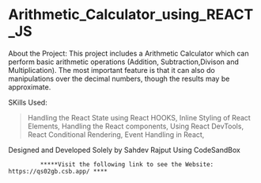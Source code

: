 # Arithmetic_Calculator_using_REACT_JS
About the Project: 
This project includes a Arithmetic Calculator which can perform basic arithmetic operations (Addition, Subtraction,Divison and Multiplication). The most important feature is that it can also do manipulations over the decimal numbers, though the results may be approximate.

SKills Used:
>Handling the React State using React HOOKS,
>Inline Styling of React Elements,
>Handling the React components,
>Using React DevTools,
>React Conditional Rendering,
>Event Handling in React,

Designed and Developed Solely by Sahdev Rajput Using CodeSandBox


             *****Visit the following link to see the Website: https://qs02gb.csb.app/ ****
